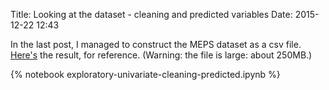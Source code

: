 Title: Looking at the dataset - cleaning and predicted variables
Date: 2015-12-22 12:43

In the last post, I managed to construct the MEPS dataset as a csv file. [Here's](https://bitbucket.org/soumyadsanyal/insight_project/src/e9a85003b670600f89f0329d6a27c13093a1e695/data/2013_consolidated_frame.csv?at=master) the result, for reference. (Warning: the file is large: about 250MB.)

{% notebook exploratory-univariate-cleaning-predicted.ipynb %}

